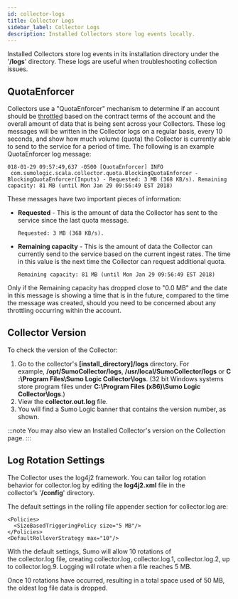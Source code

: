 ```yaml
---
id: collector-logs
title: Collector Logs
sidebar_label: Collector Logs
description: Installed Collectors store log events locally.
---
```


Installed Collectors store log events in its installation directory under the '**/logs**' directory. These logs are useful when troubleshooting collection issues.

## QuotaEnforcer

Collectors use a "QuotaEnforcer" mechanism to determine if an account should be [throttled](/docs/manage/ingestion-volume/log-ingestion.md) based on the contract terms of the account and the overall amount of data that is being sent across your Collectors. These log messages will be written in the Collector logs on a regular basis, every 10 seconds, and show how much volume (quota) the Collector is currently able to send to the service for a period of time. The following is an example QuotaEnforcer log message:

```
018-01-29 09:57:49,637 -0500 [QuotaEnforcer] INFO  com.sumologic.scala.collector.quota.BlockingQuotaEnforcer - BlockingQuotaEnforcer(Inputs) - Requested: 3 MB (368 KB/s). Remaining capacity: 81 MB (until Mon Jan 29 09:56:49 EST 2018)
```

These messages have two important pieces of information:

* **Requested** - This is the amount of data the Collector has sent to the service since the last quota message.

    ```
    Requested: 3 MB (368 KB/s).
    ```

* **Remaining capacity** - This is the amount of data the Collector can currently send to the service based on the current ingest rates. The time in this value is the next time the Collector can request additional quota.

    ```
    Remaining capacity: 81 MB (until Mon Jan 29 09:56:49 EST 2018)
    ```

Only if the Remaining capacity has dropped close to "0.0 MB" and the date in this message is showing a time that is in the future, compared to the time the message was created, should you need to be concerned about any throttling occurring within the account.

## Collector Version

To check the version of the Collector: 

1. Go to the collector's **\[install_directory\]/logs** directory. For example, **/opt/SumoCollector/logs**, **/usr/local/SumoCollector/logs** or **C:\\Program Files\\Sumo Logic Collector\\logs**. (32 bit Windows systems store program files under **C:\\Program Files (x86)\\Sumo Logic Collector\\logs**.)
1. View the **collector.out.log** file.
1. You will find a Sumo Logic banner that contains the version number, as shown.

:::note
You may also view an Installed Collector's version on the Collection page.
:::

## Log Rotation Settings

The Collector uses the log4j2 framework. You can tailor log rotation behavior for collector.log by editing the **log4j2.xml** file in the collector’s '**/config**' directory.

The default settings in the rolling file appender section for collector.log are: 

```
<Policies>
  <SizeBasedTriggeringPolicy size="5 MB"/>
</Policies>
<DefaultRolloverStrategy max="10"/>
```

With the default settings, Sumo will allow 10 rotations of the collector.log file, creating collector.log, collector.log.1, collector.log.2, up to collector.log.9. Logging will rotate when a file reaches 5 MB.

Once 10 rotations have occurred, resulting in a total space used of 50 MB, the oldest log file data is dropped. 
